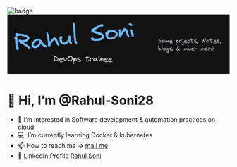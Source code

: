 ![badge](https://komarev.com/ghpvc/?username=Rahul-Soni28)
![profileimage](assets/profile.png)
#              👋 Hi, I’m @Rahul-Soni28         
- 👀 I’m interested in Software development & automation practices on cloud
- 💻: I’m currently learning Docker & kubernetes
- 📫 How to reach me -> [mail me](mailto:rahul989741@gmail.com)
- 🔵 LinkedIn Profile [Rahul Soni ](https://www.linkedin.com/in/rahul-soni-6592811b2/)

<!---
Rahul-Soni28/Rahul-Soni28 is a ✨ special ✨ repository because its `README.md` (this file) appears on your GitHub profile.
You can click the Preview link to take a look at your changes.
--->
